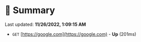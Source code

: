 # 📖 Summary
Last updated: **11/26/2022, 1:09:15 AM**

- `GET` [https://google.com](https://google.com) - **Up** (201ms)
